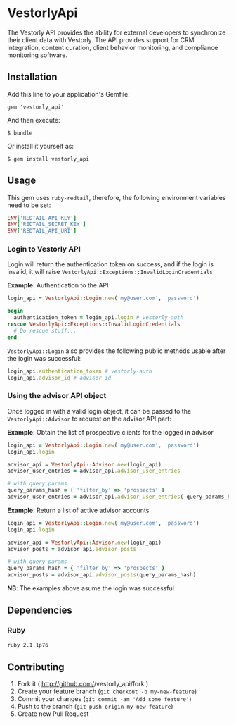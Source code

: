 # VestorlyApi

The Vestorly API provides the ability for external developers to synchronize their client data with Vestorly.  The API provides support for CRM integration, content curation, client behavior monitoring, and compliance monitoring software.

## Installation

Add this line to your application's Gemfile:

    gem 'vestorly_api'

And then execute:

    $ bundle

Or install it yourself as:

    $ gem install vestorly_api

## Usage

This gem uses `ruby-redtail`, therefore, the following environment variables need to be set:

```ruby
ENV['REDTAIL_API_KEY']
ENV['REDTAIL_SECRET_KEY']
ENV['REDTAIL_API_URI']
```

### Login to Vestorly API

Login will return the authentication token on success, and if the login is invalid, it will raise `VestorlyApi::Exceptions::InvalidLoginCredentials`

**Example**: Authentication to the API

```ruby
login_api = VestorlyApi::Login.new('my@user.com', 'password')

begin
  authentication_token = login_api.login # vestorly-auth
rescue VestorlyApi::Exceptions::InvalidLoginCredentials
  # Do rescue stuff...
end
```

`VestorlyApi::Login` also provides the following public methods usable after the login was successful:

```ruby
login_api.authentication_token # vestorly-auth
login_api.advisor_id # advisor id
```

### Using the advisor API object

Once logged in with a valid login object, it can be passed to the `VestorlyApi::Advisor` to request on the advisor API part:

**Example**: Obtain the list of prospective clients for the logged in advisor

```ruby
login_api = VestorlyApi::Login.new('my@user.com', 'password')
login_api.login

advisor_api = VestorlyApi::Advisor.new(login_api)
advisor_user_entries = advisor_api.advisor_user_entries

# with query params
query_params_hash = { 'filter_by' => 'prospects' }
advisor_user_entries = advisor_api.advisor_user_entries( query_params_hash )
```

**Example**: Return a list of active advisor accounts


```ruby
login_api = VestorlyApi::Login.new('my@user.com', 'password')
login_api.login

advisor_api = VestorlyApi::Advisor.new(login_api)
advisor_posts = advisor_api.advisor_posts

# with query params
query_params_hash = { 'filter_by' => 'prospects' }
advisor_posts = advisor_api.advisor_posts(query_params_hash)
```

**NB**: The examples above asume the login was successful

## Dependencies

### Ruby

```bash
ruby 2.1.1p76
```

## Contributing

1. Fork it ( http://github.com/<my-github-username>/vestorly_api/fork )
2. Create your feature branch (`git checkout -b my-new-feature`)
3. Commit your changes (`git commit -am 'Add some feature'`)
4. Push to the branch (`git push origin my-new-feature`)
5. Create new Pull Request
